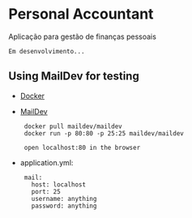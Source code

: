 # Personal Accountant
Aplicação para gestão de finanças pessoais

    Em desenvolvimento...

## Using MailDev for testing

 - [Docker](https://www.docker.com/get-started)
 - [MailDev](https://maildev.github.io/maildev/)

        docker pull maildev/maildev
        docker run -p 80:80 -p 25:25 maildev/maildev
        
        open localhost:80 in the browser

 - application.yml:

        mail:
          host: localhost
          port: 25
          username: anything
          password: anything
